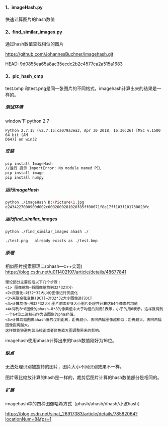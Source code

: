 
#### 1、imageHash.py
快速计算图片的hash数值

#### 2、find_similar_images.py

通过hash数值查找相似的图片

https://github.com/JohannesBuchner/imagehash.git

HEAD: 9d0855ea65a8ac35ecdc2b2c4577ca2a515a1683


#### 3、pic_hash_cmp
test.bmp 和test.png是同一张图片的不同格式，imagehash计算出来的结果是一样的。




##### 测试环境
window下 python 2.7
```
Python 2.7.15 (v2.7.15:ca079a3ea3, Apr 30 2018, 16:30:26) [MSC v.1500 64 bit (AM
D64)] on win32
```
##### 安装
```bash
pip install ImageHash
//运行 提示 ImportError: No module named PIL
pip install image
pip install numpy
```

##### 运行imageHash
```bash
python ./imageHash D:\Picture\1.jpg
e2434227000900d002c0002000281028f85ff00671f8e17ff103f101738020fc
```


##### 运行find_similar_images
```bash
python ./find_similar_images ahash ./

./test.png   already exists as ./test.bmp
```

##### 原理
相似图片搜索原理二(phash—c++实现)
https://blog.csdn.net/u011402197/article/details/48677841

```
理论部分主要包括以下几个步骤：
<1> 图像缩放—将图像缩放到32*32大小
<2>灰度化—对32*32大小的图像进行灰度化
<3>离散余弦变换(DCT)—对32*32大小图像进行DCT
<4>计算均值—用32*32大小图片前面8*8大小图片处理并计算这64个像素的均值
<4>得到8*8图像的phash—8*8的像素值中大于均值的则用1表示，小于的用0表示，这样就得到一个64位二进制码作为该图像的phash值。
<5>计算两幅图像ahash值的汉明距离，距离越小，表明两幅图像越相似；距离越大，表明两幅图像距离越大。
这样做能够避免伽马校正或者颜色直方图调整带来的影响。
```

imagehash使用ahash计算出来的hash数值刚好为16位。

##### 缺点
无法处理识别被旋转的图片，图片大小不同识别效果不一样。

图片等比缩放计算的hash是一样的，裁剪后图片计算的hash数值部分是相同的。


##### 扩展
imagehash中的四种图像哈希方式（phash/ahash/dhash/小波hash）

https://blog.csdn.net/sinat_26917383/article/details/78582064?locationNum=8&fps=1




